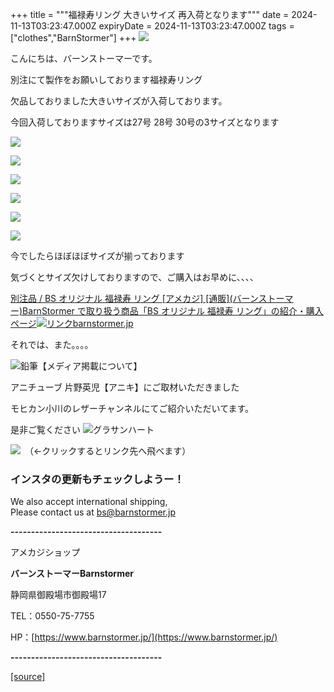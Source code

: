+++
title = """福禄寿リング 大きいサイズ 再入荷となります"""
date = 2024-11-13T03:23:47.000Z
expiryDate = 2024-11-13T03:23:47.000Z
tags = ["clothes","BarnStormer"]
+++
[![](https://stat.ameba.jp/user_images/20231023/16/barnstormer-go/b2/03/p/o0420015015354743273.png)](https://ameblo.jp/barnstormer-go/entry-12825670498.html)

こんにちは、バーンストーマーです。

別注にて製作をお願いしております福禄寿リング

欠品しておりました大きいサイズが入荷しております。

今回入荷しておりますサイズは27号 28号 30号の3サイズとなります

[![](https://stat.ameba.jp/user_images/20241113/12/barnstormer-go/61/bb/j/o0664099815509476264.jpg)](https://stat.ameba.jp/user_images/20241113/12/barnstormer-go/61/bb/j/o0664099815509476264.jpg)

[![](https://stat.ameba.jp/user_images/20241113/12/barnstormer-go/8f/94/j/o0662099515509476293.jpg)](https://stat.ameba.jp/user_images/20241113/12/barnstormer-go/8f/94/j/o0662099515509476293.jpg)

[![](https://stat.ameba.jp/user_images/20241113/12/barnstormer-go/77/1a/j/o0594089215509476295.jpg)](https://stat.ameba.jp/user_images/20241113/12/barnstormer-go/77/1a/j/o0594089215509476295.jpg)

[![](https://stat.ameba.jp/user_images/20241113/12/barnstormer-go/4d/85/j/o0616092515509476297.jpg)](https://stat.ameba.jp/user_images/20241113/12/barnstormer-go/4d/85/j/o0616092515509476297.jpg)

[![](https://stat.ameba.jp/user_images/20241113/12/barnstormer-go/95/f1/j/o0661099215509476298.jpg)](https://stat.ameba.jp/user_images/20241113/12/barnstormer-go/95/f1/j/o0661099215509476298.jpg)

[![](https://stat.ameba.jp/user_images/20241113/12/barnstormer-go/32/81/j/o0516077315509476301.jpg)](https://stat.ameba.jp/user_images/20241113/12/barnstormer-go/32/81/j/o0516077315509476301.jpg)

今でしたらほぼほぼサイズが揃っております

気づくとサイズ欠けしておりますので、ご購入はお早めに、、、、

[別注品 / BS オリジナル 福禄寿 リング \[アメカジ\] \[通販\](バーンストーマー)BarnStormer で取り扱う商品「BS オリジナル 福禄寿 リング」の紹介・購入ページ![リンク](https://c.stat100.ameba.jp/ameblo/symbols/v3.20.0/svg/gray/editor_link.svg)barnstormer.jp](https://barnstormer.jp/view/item/000000007862?category_page_id=ct43)

それでは、また。。。。

![鉛筆](https://stat100.ameba.jp/blog/ucs/img/char/char3/519.png)【メディア掲載について】

アニチューブ 片野英児【アニキ】にご取材いただきました

モヒカン小川のレザーチャンネルにてご紹介いただいてます。

是非ご覧ください ![グラサンハート](https://stat100.ameba.jp/blog/ucs/img/char/char3/148.png)

[![](https://stat.ameba.jp/user_images/20230412/16/barnstormer-go/6a/23/p/o0108010815269242493.png)](https://www.instagram.com/barnstormer_daily/)　（←クリックするとリンク先へ飛べます）

### インスタの更新もチェックしようー！

We also accept international shipping,  
Please contact us at bs@barnstormer.jp

**\-------------------------------------**

アメカジショップ

**バーンストーマーBarnstormer**

静岡県御殿場市御殿場17

TEL：0550-75-7755

HP：[https://www.barnstormer.jp/](https://www.barnstormer.jp/)

**\-------------------------------------**

[[source]](https://ameblo.jp/barnstormer-go/entry-12874851964.html)
